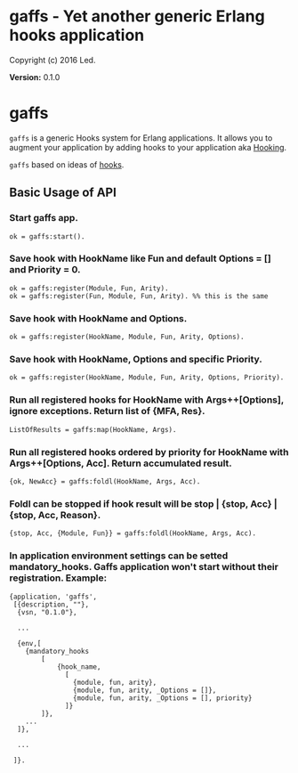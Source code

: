 
# gaffs - Yet another generic Erlang hooks application #

Copyright (c) 2016 Led.

__Version:__ 0.1.0

# gaffs

`gaffs` is a generic Hooks system for Erlang applications. It allows you to
augment your application by adding hooks to your application aka
[Hooking](https://en.wikipedia.org/wiki/Hooking).

`gaffs` based on ideas of [hooks](https://github.com/barrel-db/hooks.git).

## Basic Usage of API

### Start gaffs app.
```
ok = gaffs:start().
```
### Save hook with HookName like Fun and default Options = [] and Priority = 0.
```
ok = gaffs:register(Module, Fun, Arity).
ok = gaffs:register(Fun, Module, Fun, Arity). %% this is the same
```
### Save hook with HookName and Options.
```
ok = gaffs:register(HookName, Module, Fun, Arity, Options).
```
### Save hook with HookName, Options and specific Priority.
```
ok = gaffs:register(HookName, Module, Fun, Arity, Options, Priority).
```
### Run all registered hooks for HookName with Args++[Options], ignore exceptions. Return list of {MFA, Res}.
```
ListOfResults = gaffs:map(HookName, Args).
```
### Run all registered hooks ordered by priority for HookName with Args++[Options, Acc]. Return accumulated result.
```
{ok, NewAcc} = gaffs:foldl(HookName, Args, Acc).
```
### Foldl can be stopped if hook result will be stop | {stop, Acc} | {stop, Acc, Reason}.
```
{stop, Acc, {Module, Fun}} = gaffs:foldl(HookName, Args, Acc).
```
### In application environment settings can be setted mandatory_hooks. Gaffs application won't start without their registration. Example:
```
{application, 'gaffs',
 [{description, ""},
  {vsn, "0.1.0"},

  ...

  {env,[
    {mandatory_hooks
        [
            {hook_name,
              [
                {module, fun, arity},
                {module, fun, arity, _Options = []},
                {module, fun, arity, _Options = [], priority}
              ]}
        ]},
    ...
  ]},

  ...

 ]}.
```